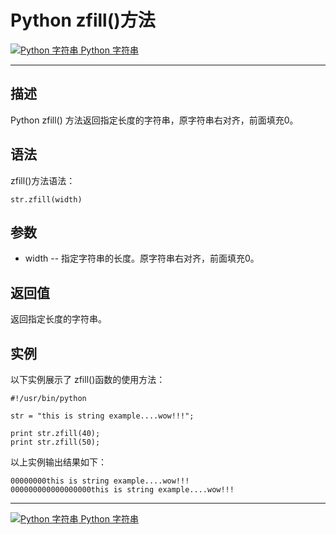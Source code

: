 Python zfill()方法
================

 [![Python 字符串](../images/up.gif) Python 字符串](python-strings.html)

* * *

描述
--

Python zfill() 方法返回指定长度的字符串，原字符串右对齐，前面填充0。

语法
--

zfill()方法语法：
```
str.zfill(width)
```
参数
--

*   width -- 指定字符串的长度。原字符串右对齐，前面填充0。

返回值
---

返回指定长度的字符串。

实例
--

以下实例展示了 zfill()函数的使用方法：
```
#!/usr/bin/python

str = "this is string example....wow!!!";

print str.zfill(40);
print str.zfill(50);
```
以上实例输出结果如下：
```
00000000this is string example....wow!!!
000000000000000000this is string example....wow!!!
```
* * *

 [![Python 字符串](../images/up.gif) Python 字符串](python-strings.html)

